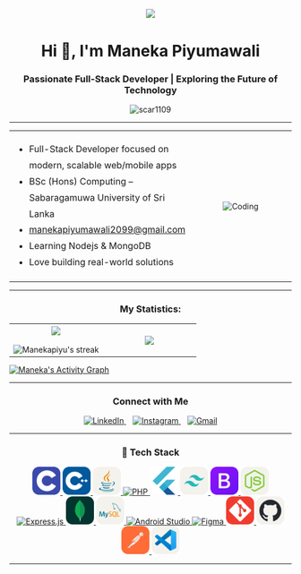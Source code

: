 <p align="center">
  <img src="https://github.com/7oSkaaa/7oSkaaa/blob/main/Images/about_me.gif?raw=true" width="100px">
</p>

<h1 align="center">Hi 👋, I'm Maneka Piyumawali</h1>
<h3 align="center">Passionate Full-Stack Developer | Exploring the Future of Technology</h3>
<p align="center"> <img src="https://komarev.com/ghpvc/?username=manekapiyu&label=Profile%20views&color=0e75b6&style=flat" alt="scar1109" /> </p>

---

<table align="center">
  <tr border="none">
    <td width="50%" align="left" style="font-size: 16px; line-height: 1.8;">
      <ul>
        <li> Full-Stack Developer focused on modern, scalable web/mobile apps</li>
        <li> BSc (Hons) Computing – Sabaragamuwa University of Sri Lanka</li>
        <li><a href="mailto:manekapiyumawali2099@gmail.com">manekapiyumawali2099@gmail.com</a></li>
        <li>Learning Nodejs & MongoDB</li>
        <li> Love building real-world solutions</li>
      </ul>
    </td>
  <td width="50%" align="center">

  <img align="center" alt="Coding" width="450" src="https://repository-images.githubusercontent.com/588181932/e36ec678-7984-4cdd-8e4c-a3932772ff8e">
  </tr>
  </tr>
</table>

---

<h3 align="center">My Statistics:</h3>
<p align="center">
  <table align="center" border="0" cellpadding="0" cellspacing="0">
    <tr>
      <td width="50%" align="center">
        <img align="center" src="https://github-readme-stats.vercel.app/api?username=Manekapiyu&theme=dark&show_icons=true&count_private=true" />
        <br><br>
        <img title="🔥 Get streak stats for your profile at git.io/streak-stats" alt="Manekapiyu's streak" src="https://github-readme-streak-stats.herokuapp.com/?user=Manekapiyu&theme=dark&hide_border=false" />
      </td>
      <td width="50%" align="center">
        <img 
  align="center" 
  src="https://github-readme-stats.vercel.app/api/top-langs/?username=Manekapiyu&theme=dark&hide_border=false&langs_count=30&count_private=true" 
  style="max-width: 250px;" 
/>

  </table>
</p>


</tr>
</table>
<a href="https://github.com/ashutosh00710/github-readme-activity-graph">
  <img alt="Maneka's Activity Graph" src="https://github-readme-activity-graph.vercel.app/graph/?username=Manekapiyu&bg_color=1F222E&color=F8D866&line=F85D7F&point=FFFFFF&hide_border=true" />
</a>

---

<h3 align="center">Connect with Me</h3>

<p align="center" style="margin-top: 10px;">
  <a href="https://www.linkedin.com/in/manekapiyumawali" target="_blank" rel="noopener noreferrer" title="LinkedIn">
    <img src="https://cdn.jsdelivr.net/gh/devicons/devicon/icons/linkedin/linkedin-original.svg" alt="LinkedIn" width="40" />
  </a>&nbsp;&nbsp;
  
  <a href="https://www.instagram.com/manekapiyumawali" target="_blank" rel="noopener noreferrer" title="Instagram">
    <img src="https://upload.wikimedia.org/wikipedia/commons/a/a5/Instagram_icon.png" alt="Instagram" width="40" />
  </a>&nbsp;&nbsp;

  <a href="mailto:manekapiyumawali2099@gmail.com" target="_blank" rel="noopener noreferrer" title="Email">
    <img src="https://upload.wikimedia.org/wikipedia/commons/4/4e/Gmail_Icon.png" alt="Gmail" width="40" />
  </a>
</p>

---

<h3 align="center">🚀 Tech Stack</h3>

<p align="center">
  <!-- Programming Languages -->
  <a href="https://www.cprogramming.com/" target="_blank" rel="noreferrer">
    <img src="https://github.com/tandpfun/skill-icons/blob/main/icons/C.svg" alt="C" width="50" height="50"/>
  </a>
  <a href="https://www.w3schools.com/cpp/" target="_blank" rel="noreferrer">
    <img src="https://github.com/tandpfun/skill-icons/blob/main/icons/CPP.svg" alt="C++" width="50" height="50"/>
  </a>
  <a href="https://www.java.com" target="_blank" rel="noreferrer">
    <img src="https://github.com/tandpfun/skill-icons/blob/main/icons/Java-Light.svg" alt="Java" width="50" height="50"/>
  </a>
  <a href="https://www.php.net" target="_blank" rel="noreferrer">
    <img src="https://github.com/Scar1109/skill-icons/blob/Scar1109/icons/PHP-Light.svg" alt="PHP" width="50" height="50"/>
  </a>

  <!-- Frontend -->
  <a href="https://flutter.dev/" target="_blank" rel="noreferrer">
  <img src="https://raw.githubusercontent.com/devicons/devicon/master/icons/flutter/flutter-original.svg" alt="Flutter" width="50" height="50"/>
</a>

  <a href="https://tailwindcss.com/" target="_blank" rel="noreferrer">
    <img src="https://github.com/tandpfun/skill-icons/blob/main/icons/TailwindCSS-Light.svg" alt="Tailwind CSS" width="50" height="50"/>
  </a>
  <a href="https://getbootstrap.com/" target="_blank" rel="noreferrer">
    <img src="https://github.com/tandpfun/skill-icons/blob/main/icons/Bootstrap.svg" alt="Bootstrap" width="50" height="50"/>
  </a>

  <!-- Backend -->
  <a href="https://nodejs.org/" target="_blank" rel="noreferrer">
    <img src="https://github.com/tandpfun/skill-icons/blob/main/icons/NodeJS-Light.svg" alt="Node.js" width="50" height="50"/>
  </a>
  <a href="https://expressjs.com/" target="_blank" rel="noreferrer">
    <img src="https://github.com/Scar1109/skill-icons/blob/main/icons/ExpressJS-Light.svg" alt="Express.js" width="50" height="50"/>
  </a>

  <!-- Databases -->
  <a href="https://www.mongodb.com/" target="_blank" rel="noreferrer">
    <img src="https://github.com/tandpfun/skill-icons/blob/main/icons/MongoDB.svg" alt="MongoDB" width="50" height="50"/>
  </a>
  <a href="https://www.mysql.com/" target="_blank" rel="noreferrer">
    <img src="https://github.com/tandpfun/skill-icons/blob/main/icons/MySQL-Light.svg" alt="MySQL" width="50" height="50"/>
  </a>

  <!-- Tools -->
  <a href="https://developer.android.com" target="_blank" rel="noreferrer">
    <img src="https://github.com/Scar1109/skill-icons/blob/main/icons/AndroidStudio-Light.svg" alt="Android Studio" width="50" height="50"/>
  </a>
  <a href="https://www.figma.com/" target="_blank" rel="noreferrer">
    <img src="https://github.com/Scar1109/skill-icons/blob/main/icons/Figma-Light.svg" alt="Figma" width="50" height="50"/>
  </a>
  <a href="https://git-scm.com/" target="_blank" rel="noreferrer">
    <img src="https://github.com/tandpfun/skill-icons/blob/main/icons/Git.svg" alt="Git" width="50" height="50"/>
  </a>
  <a href="https://github.com/" target="_blank" rel="noreferrer">
    <img src="https://github.com/tandpfun/skill-icons/blob/main/icons/Github-Light.svg" alt="GitHub" width="50" height="50"/>
  </a>
  <a href="https://postman.com/" target="_blank" rel="noreferrer">
    <img src="https://github.com/tandpfun/skill-icons/blob/main/icons/Postman.svg" alt="Postman" width="50" height="50"/>
  </a>
  <a href="https://code.visualstudio.com/" target="_blank" rel="noreferrer">
    <img src="https://github.com/tandpfun/skill-icons/blob/main/icons/VSCode-Light.svg" alt="VS Code" width="50" height="50"/>
  </a>
</p>


---

